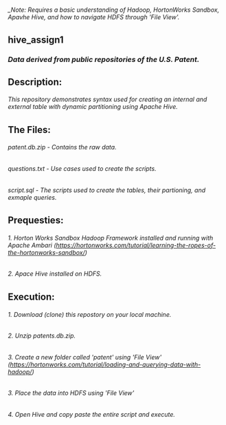 ###### _Note: Requires a basic understanding of Hadoop, HortonWorks Sandbox, Apavhe Hive, and how to navigate HDFS through 'File View'.
## **hive_assign1**
### _Data derived from public repositories of the U.S. Patent._
## **Description:**
###### This repository demonstrates syntax used for creating an internal and external table with dynamic partitioning using Apache Hive.
## **The Files:**
###### patent.db.zip - Contains the raw data.
###### questions.txt - Use cases used to create the scripts.
###### script.sql - The scripts used to create the tables, their partioning, and exmaple queries.
## **Prequesties:**
###### 1. Horton Works Sandbox Hadoop Framework installed and running with Apache Ambari (https://hortonworks.com/tutorial/learning-the-ropes-of-the-hortonworks-sandbox/)
###### 2. Apace Hive installed on HDFS.
## **Execution:**
###### 1. Download (clone) this repostory on your local machine.
###### 2. Unzip patents.db.zip.
###### 3. Create a new folder called 'patent' using 'File View' (https://hortonworks.com/tutorial/loading-and-querying-data-with-hadoop/)
###### 3. Place the data into HDFS using 'File View'
###### 4. Open Hive and copy paste the entire script and execute.
